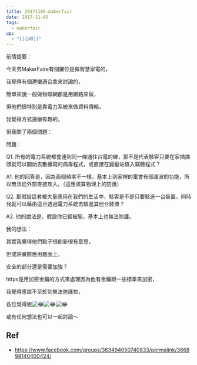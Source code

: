 ```yaml
---
title: 20171105-makerfair
date: 2017-11-05
tags:
  - makerfair
up:
  - "[[心得]]"
---
```

前情提要：

今天去MakerFaire有個攤位是做智慧家電的，

我覺得有個還蠻適合拿來討論的，

簡單來說一般做物聯網都是用網路來做，

但他們很特別是靠電力系統來做資料傳輸，

我覺得方式還蠻有趣的，

但我問了兩個問題：

問題：

Q1. 所有的電力系統都會連到同一條通往台電的線，那不是代表駭客只要在家插插頭就可以開始去散播寫的病毒程式，或直接在變壓站值入竊聽程式？

A1. 他的回答是，因為兩個頻率不一樣，基本上到家裡的電會有個濾波的功能，所以無法從外部直接攻入。（這應該算物理上的防護）

Q2. 那假設這套被大量應用在我們的生活中，駭客是不是只要駭進一台裝置，同時我就可以藉由這台透過電力系統去駭進其他台裝置？

A2. 他的說法是，假設你已經被駭，基本上也無法防護。

我的想法：

其實我覺得他們點子很創新很有意思，

但或許實際應用層面上，

安全的部分還是需要加強？

https是用加密金鑰的方式來處理因為他有金鑰跟一些標準來加密，

我覺得應該不至於到無法防護拉，

各位覺得呢![😂](https://static.xx.fbcdn.net/images/emoji.php/v9/t6f/2/16/1f602.png)![😂](https://static.xx.fbcdn.net/images/emoji.php/v9/t6f/2/16/1f602.png)![😂](https://static.xx.fbcdn.net/images/emoji.php/v9/t6f/2/16/1f602.png)

或有任何想法也可以一起討論～
## Ref
- https://www.facebook.com/groups/363494050740833/permalink/366898140400424/